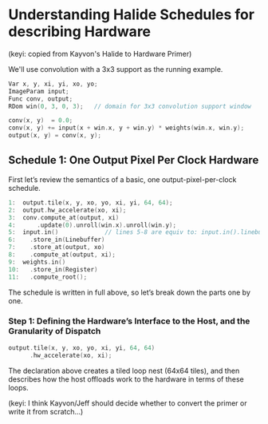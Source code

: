 # Understanding Halide Schedules for describing Hardware
(keyi: copied from Kayvon's Halide to Hardware Primer)

We'll use convolution with a 3x3 support as the running example.

```C++
Var x, y, xi, yi, xo, yo;
ImageParam input;
Func conv, output;
RDom win(0, 3, 0, 3);   // domain for 3x3 convolution support window

conv(x, y)  = 0.0;
conv(x, y) += input(x + win.x, y + win.y) * weights(win.x, win.y);
output(x, y) = conv(x, y);
```

## Schedule 1: One Output Pixel Per Clock Hardware
First let’s review the semantics of a basic, one output-pixel-per-clock schedule.

```C++
1:  output.tile(x, y, xo, yo, xi, yi, 64, 64);
2:  output.hw_accelerate(xo, xi);
3:  conv.compute_at(output, xi)
4:      .update(0).unroll(win.x).unroll(win.y);
5:  input.in()             // lines 5-8 are equiv to: input.in().linebuffer(output, xo)
6:    .store_in(Linebuffer)
7:    .store_at(output, xo)
8:    .compute_at(output, xi);
9:  weights.in()
10:   .store_in(Register)
11:   .compute_root();
```

The schedule is written in full above, so let’s break down the parts one by one.
### Step 1: Defining the Hardware’s Interface to the Host, and the Granularity of Dispatch
```C++
output.tile(x, y, xo, yo, xi, yi, 64, 64)
      .hw_accelerate(xo, xi);
```
The declaration above creates a tiled loop nest (64x64 tiles), and then
describes how the host offloads work to the hardware in terms of these loops. 

(keyi: I think Kayvon/Jeff should decide whether to convert the primer or
write it from scratch...)
